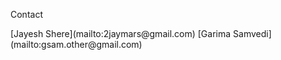 
<p>Contact</p>
 [Jayesh Shere](mailto:2jaymars@gmail.com)  [Garima Samvedi](mailto:gsam.other@gmail.com)

